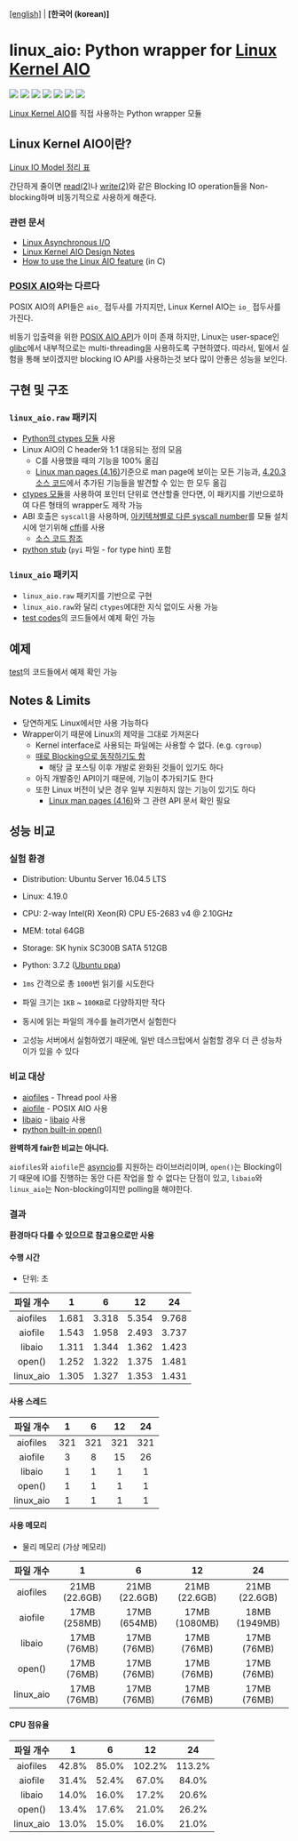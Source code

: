 [\[english\]](README.md) | **\[한국어 (korean)\]**

# linux_aio: Python wrapper for [Linux Kernel AIO](http://lse.sourceforge.net/io/aio.html)

[![](https://img.shields.io/travis/com/isac322/linux_aio.svg?style=flat-square)](https://travis-ci.com/isac322/linux_aio)
[![](https://img.shields.io/pypi/v/linux_aio.svg?style=flat-square)](https://pypi.org/project/linux-aio/)
[![](https://img.shields.io/codecov/c/github/isac322/linux_aio.svg?style=flat-square)](https://codecov.io/gh/isac322/linux_aio)
[![](https://img.shields.io/pypi/implementation/linux_aio.svg?style=flat-square)](https://pypi.org/project/linux-aio/)
[![](https://img.shields.io/pypi/pyversions/linux_aio.svg?style=flat-square)](https://pypi.org/project/linux-aio/)
[![](https://img.shields.io/pypi/wheel/linux_aio.svg?style=flat-square)](https://pypi.org/project/linux-aio/)
[![](https://img.shields.io/pypi/l/linux_aio.svg?style=flat-square)](https://pypi.org/project/linux-aio/)

[Linux Kernel AIO](http://lse.sourceforge.net/io/aio.html)를 직접 사용하는 Python wrapper 모듈


## Linux Kernel AIO이란?

[Linux IO Model 정리 표](https://oxnz.github.io/2016/10/13/linux-aio/#io-models)

간단하게 줄이면 [read(2)](http://man7.org/linux/man-pages/man2/read.2.html)나 [write(2)](http://man7.org/linux/man-pages/man2/write.2.html)와 같은 Blocking IO operation들을 Non-blocking하며 비동기적으로 사용하게 해준다.


### 관련 문서

- [Linux Asynchronous I/O](https://oxnz.github.io/2016/10/13/linux-aio/)
- [Linux Kernel AIO Design Notes](http://lse.sourceforge.net/io/aionotes.txt)
- [How to use the Linux AIO feature](https://github.com/littledan/linux-aio) (in C)


### **[POSIX AIO](http://man7.org/linux/man-pages/man7/aio.7.html)와는 다르다**

POSIX AIO의 API들은 `aio_` 접두사를 가지지만, Linux Kernel AIO는 `io_` 접두사를 가진다.


비동기 입출력을 위한 [POSIX AIO API](http://man7.org/linux/man-pages/man7/aio.7.html)가 이미 존재 하지만, Linux는 user-space인 [glibc](https://www.gnu.org/software/libc/manual/html_node/Asynchronous-I_002fO.html)에서 내부적으로는 multi-threading을 사용하도록 구현하였다.
따라서, 밑에서 실험을 통해 보이겠지만 blocking IO API를 사용하는것 보다 많이 안좋은 성능을 보인다.


## 구현 및 구조

### `linux_aio.raw` 패키지

- [Python의 ctypes 모듈](https://docs.python.org/ko/3/library/ctypes.html) 사용
- Linux AIO의 C header와 1:1 대응되는 정의 모음
	- C를 사용했을 때의 기능을 100% 옮김
	- [Linux man pages (4.16)](http://man7.org/linux/man-pages/man2/io_submit.2.html)기준으로 man page에 보이는 모든 기능과, [4.20.3 소스 코드](https://elixir.bootlin.com/linux/v4.20.3/source/include/uapi/linux/aio_abi.h#L71)에서 추가된 기능들을 발견할 수 있는 한 모두 옮김
- [ctypes 모듈](https://docs.python.org/ko/3/library/ctypes.html)을 사용하여 포인터 단위로 연산할줄 안다면, 이 패키지를 기반으로하여 다른 형태의 wrapper도 제작 가능
- ABI 호출은 `syscall`을 사용하며, [아키텍쳐별로 다른 syscall number](https://fedora.juszkiewicz.com.pl/syscalls.html)를 모듈 설치시에 얻기위해 [cffi](https://pypi.org/project/cffi/)를 사용
	- [소스 코드 참조](linux_aio/raw/syscall.py)
- [python stub](https://github.com/python/mypy/wiki/Creating-Stubs-For-Python-Modules) (`pyi` 파일 - for type hint) 포함

### `linux_aio` 패키지

- `linux_aio.raw` 패키지를 기반으로 구현
- `linux_aio.raw`와 달리 `ctypes`에대한 지식 없이도 사용 가능
- [test codes](test)의 코드들에서 예제 확인 가능


## 예제

[test](test)의 코드들에서 예제 확인 가능


## Notes & Limits

- 당연하게도 Linux에서만 사용 가능하다
- Wrapper이기 때문에 Linux의 제약을 그대로 가져온다
	- Kernel interface로 사용되는 파일에는 사용할 수 없다. (e.g. `cgroup`)
	- [때로 Blocking으로 동작하기도 함](https://stackoverflow.com/questions/34572559/asynchronous-io-io-submit-latency-in-ubuntu-linux)
		- 해당 글 포스팅 이후 개발로 완화된 것들이 있기도 하다
	- 아직 개발중인 API이기 때문에, 기능이 추가되기도 한다
	- 또한 Linux 버전이 낮은 경우 일부 지원하지 않는 기능이 있기도 하다
		- [Linux man pages (4.16)](http://man7.org/linux/man-pages/man2/io_submit.2.html)와 그 관련 API 문서 확인 필요


## 성능 비교

### 실험 환경

- Distribution: Ubuntu Server 16.04.5 LTS
- Linux: 4.19.0
- CPU: 2-way Intel(R) Xeon(R) CPU E5-2683 v4 @ 2.10GHz
- MEM: total 64GB
- Storage: SK hynix SC300B SATA 512GB
- Python: 3.7.2 ([Ubuntu ppa](https://launchpad.net/~deadsnakes/+archive/ubuntu/ppa))


- `1ms` 간격으로 총 `1000`번 읽기를 시도한다
- 파일 크기는 `1KB` ~ `100KB`로 다양하지만 작다
- 동시에 읽는 파일의 개수를 늘려가면서 실험한다
- 고성능 서버에서 실험하였기 때문에, 일반 데스크탑에서 실험할 경우 더 큰 성능차이가 있을 수 있다


### 비교 대상

- [aiofiles](https://pypi.org/project/aiofiles/) - Thread pool 사용
- [aiofile](https://pypi.org/project/aiofile/) - POSIX AIO 사용
- [libaio](https://pypi.org/project/libaio/) - [libaio](http://lse.sourceforge.net/io/aio.html) 사용
- [python built-in open()](https://docs.python.org/3/library/functions.html#open)


**완벽하게 fair한 비교는 아니다.**

`aiofiles`와 `aiofile`은 [asyncio](https://docs.python.org/ko/3/library/asyncio.html)를 지원하는 라이브러리이며, `open()`는 Blocking이기 때문에 IO를 진행하는 동안 다른 작업을 할 수 없다는 단점이 있고, `libaio`와 `linux_aio`는 Non-blocking이지만 polling을 해야한다.


### 결과

**환경마다 다를 수 있으므로 참고용으로만 사용**

#### 수행 시간

- 단위: 초

| 파일 개수 	|   1   	|   6   	|   12  	|   24  	|
|:---------:	|:-----:	|:-----:	|:-----:	|:-----:	|
|  aiofiles 	| 1.681 	| 3.318 	| 5.354 	| 9.768 	|
|  aiofile  	| 1.543 	| 1.958 	| 2.493 	| 3.737 	|
|   libaio  	| 1.311 	| 1.344 	| 1.362 	| 1.423 	|
|   open()  	| 1.252 	| 1.322 	| 1.375 	| 1.481 	|
| linux_aio 	| 1.305 	| 1.327 	| 1.353 	| 1.431 	|

#### 사용 스레드

| 파일 개수 	|  1  	|  6  	|  12 	|  24 	|
|:---------:	|:---:	|:---:	|:---:	|:---:	|
|  aiofiles 	| 321 	| 321 	| 321 	| 321 	|
|  aiofile  	|   3 	|   8 	|  15 	|  26 	|
|   libaio  	|   1 	|   1 	|   1 	|   1 	|
|   open()  	|   1 	|   1 	|   1 	|   1 	|
| linux_aio 	|   1 	|   1 	|   1 	|   1 	|

#### 사용 메모리

- 물리 메모리 (가상 메모리)

| 파일 개수 	|       1       	|       6       	|       12      	|       24      	|
|:---------:	|:-------------:	|:-------------:	|:-------------:	|:-------------:	|
|  aiofiles 	| 21MB (22.6GB) 	| 21MB (22.6GB) 	| 21MB (22.6GB) 	| 21MB (22.6GB) 	|
|  aiofile  	|  17MB (258MB) 	|  17MB (654MB) 	| 17MB (1080MB) 	| 18MB (1949MB) 	|
|   libaio  	|   17MB (76MB) 	|   17MB (76MB) 	|   17MB (76MB) 	|   17MB (76MB) 	|
|   open()  	|   17MB (76MB) 	|   17MB (76MB) 	|   17MB (76MB) 	|   17MB (76MB) 	|
| linux_aio 	|   17MB (76MB) 	|   17MB (76MB) 	|   17MB (76MB) 	|   17MB (76MB) 	|

#### CPU 점유율

| 파일 개수 	|   1   	|   6   	|   12   	|   24   	|
|:---------:	|:-----:	|:-----:	|:------:	|:------:	|
|  aiofiles 	| 42.8% 	| 85.0% 	| 102.2% 	| 113.2% 	|
|  aiofile  	| 31.4% 	| 52.4% 	|  67.0% 	|  84.0% 	|
|   libaio  	| 14.0% 	| 16.0% 	|  17.2% 	|  20.6% 	|
|   open()  	| 13.4% 	| 17.6% 	|  21.0% 	|  26.2% 	|
| linux_aio 	| 13.0% 	| 15.0% 	|  16.0% 	|  21.0% 	|